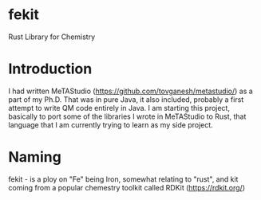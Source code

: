# fekit
Rust Library for Chemistry

# Introduction
I had written MeTAStudio (https://github.com/tovganesh/metastudio/) as a part of my Ph.D. That was in pure Java, it also included, probably a first attempt to write QM code entirely in Java. 
I am starting this project, basically to port some of the libraries I wrote in MeTAStudio to Rust, that language that I am currently trying to learn as my side project. 

# Naming
fekit - is a ploy on "Fe" being Iron, somewhat relating to "rust", and kit coming from a popular chemestry toolkit called RDKit (https://rdkit.org/)
